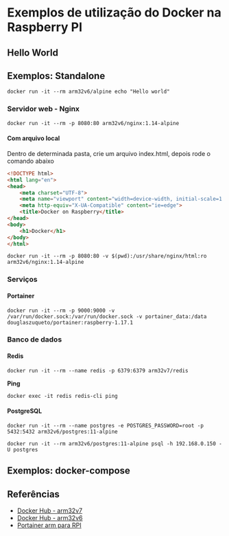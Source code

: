 # Exemplos de utilização do Docker na Raspberry PI

## Hello World

## Exemplos: Standalone
```
docker run -it --rm arm32v6/alpine echo "Hello world"
```

### Servidor web - Nginx
```
docker run -it --rm -p 8080:80 arm32v6/nginx:1.14-alpine
```

#### Com arquivo local

Dentro de determinada pasta, crie um arquivo index.html, depois rode o comando abaixo
```html
<!DOCTYPE html>
<html lang="en">
<head>
    <meta charset="UTF-8">
    <meta name="viewport" content="width=device-width, initial-scale=1.0">
    <meta http-equiv="X-UA-Compatible" content="ie=edge">
    <title>Docker on Raspberry</title>
</head>
<body>
    <h1>Docker</h1>
</body>
</html>
```

```
docker run -it --rm -p 8080:80 -v $(pwd):/usr/share/nginx/html:ro arm32v6/nginx:1.14-alpine
```

### Serviços

#### Portainer
```
docker run -it --rm -p 9000:9000 -v /var/run/docker.sock:/var/run/docker.sock -v portainer_data:/data douglaszuqueto/portainer:raspberry-1.17.1
```

### Banco de dados

#### Redis
```
docker run -it --rm --name redis -p 6379:6379 arm32v7/redis
```

**Ping**
```
docker exec -it redis redis-cli ping
```

#### PostgreSQL
```
docker run -it --rm --name postgres -e POSTGRES_PASSWORD=root -p 5432:5432 arm32v6/postgres:11-alpine
```

```
docker run -it --rm arm32v6/postgres:11-alpine psql -h 192.168.0.150 -U postgres
```

## Exemplos: docker-compose

## Referências

- [Docker Hub - arm32v7](https://hub.docker.com/r/arm32v7/)
- [Docker Hub - arm32v6](https://hub.docker.com/r/arm32v6/)
- [Portainer arm para RPI](https://github.com/douglaszuqueto/portainer-arm)